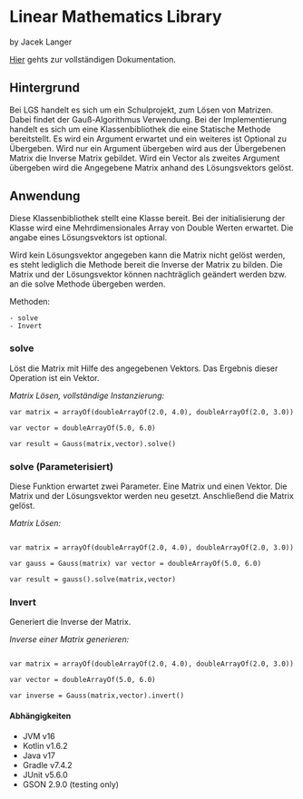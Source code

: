 # Linear Mathematics Library

by Jacek Langer

[Hier](dokumentation/Dokumentation.pdf) gehts zur vollständigen Dokumentation.

## Hintergrund

Bei LGS handelt es sich um ein Schulprojekt, zum Lösen von Matrizen.
Dabei findet der Gauß-Algorithmus Verwendung.
Bei der Implementierung handelt es sich um eine Klassenbibliothek die eine Statische Methode
bereitstellt.
Es wird ein Argument erwartet und ein weiteres ist Optional zu Übergeben.
Wird nur ein Argument übergeben wird aus der Übergebenen Matrix die Inverse Matrix gebildet.
Wird ein Vector als zweites Argument übergeben wird die Angegebene Matrix anhand des Lösungsvektors
gelöst.

## Anwendung

Diese Klassenbibliothek stellt eine Klasse bereit.
Bei der initialisierung der Klasse wird eine Mehrdimensionales Array von Double Werten erwartet.
Die angabe eines Lösungsvektors ist optional.

Wird kein Lösungsvektor angegeben kann die Matrix nicht gelöst werden, es steht lediglich die
Methode bereit die Inverse der Matrix zu bilden.
Die Matrix und der Lösungsvektor können nachträglich geändert werden bzw. an die solve Methode
übergeben werden.

Methoden:

    - solve
    - Invert

### solve

Löst die Matrix mit Hilfe des angegebenen Vektors.
Das Ergebnis dieser Operation ist ein Vektor.

_Matrix Lösen, vollständige Instanzierung:_

````
var matrix = arrayOf(doubleArrayOf(2.0, 4.0), doubleArrayOf(2.0, 3.0))

var vector = doubleArrayOf(5.0, 6.0)

var result = Gauss(matrix,vector).solve()
````

### solve (Parameterisiert)

Diese Funktion erwartet zwei Parameter.
Eine Matrix und einen Vektor.
Die Matrix und der Lösungsvektor werden neu gesetzt.
Anschließend die Matrix gelöst.

_Matrix Lösen:_

````

var matrix = arrayOf(doubleArrayOf(2.0, 4.0), doubleArrayOf(2.0, 3.0))

var gauss = Gauss(matrix) var vector = doubleArrayOf(5.0, 6.0)

var result = gauss().solve(matrix,vector)

````

### Invert

Generiert die Inverse der Matrix.

_Inverse einer Matrix generieren:_

````

var matrix = arrayOf(doubleArrayOf(2.0, 4.0), doubleArrayOf(2.0, 3.0))

var vector = doubleArrayOf(5.0, 6.0)

var inverse = Gauss(matrix,vector).invert()

````

#### Abhängigkeiten

- JVM v16
- Kotlin v1.6.2
- Java v17
- Gradle v7.4.2
- JUnit v5.6.0
- GSON 2.9.0 (testing only)



